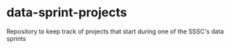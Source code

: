 # data-sprint-projects
Repository to keep track of projects that start during one of the SSSC's data sprints
